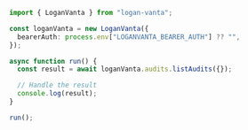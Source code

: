 <!-- Start SDK Example Usage [usage] -->
```typescript
import { LoganVanta } from "logan-vanta";

const loganVanta = new LoganVanta({
  bearerAuth: process.env["LOGANVANTA_BEARER_AUTH"] ?? "",
});

async function run() {
  const result = await loganVanta.audits.listAudits({});

  // Handle the result
  console.log(result);
}

run();

```
<!-- End SDK Example Usage [usage] -->